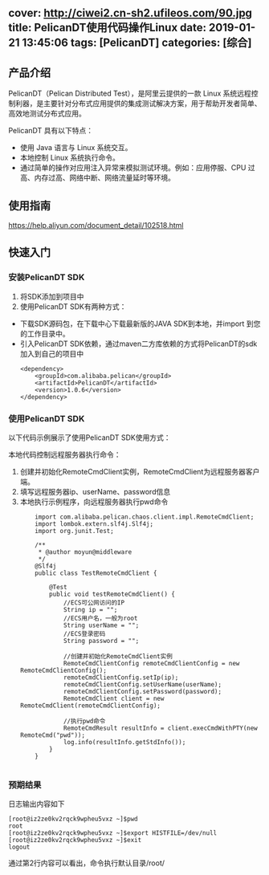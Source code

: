 cover: http://ciwei2.cn-sh2.ufileos.com/90.jpg
title: PelicanDT使用代码操作Linux
date: 2019-01-21 13:45:06
tags: [PelicanDT]
categories: [综合]
---
## 产品介绍
PelicanDT（Pelican Distributed Test），是阿里云提供的一款 Linux 系统远程控制利器，是主要针对分布式应用提供的集成测试解决方案，用于帮助开发者简单、高效地测试分布式应用。

PelicanDT 具有以下特点：

- 使用 Java 语言与 Linux 系统交互。
- 本地控制 Linux 系统执行命令。
- 通过简单的操作对应用注入异常来模拟测试环境。例如：应用停服、CPU 过高、内存过高、网络中断、网络流量延时等环境。

<!--more-->
    
## 使用指南
https://help.aliyun.com/document_detail/102518.html

## 快速入门

### 安装PelicanDT SDK
1. 将SDK添加到项目中
2. 使用PelicanDT SDK有两种方式：
- 下载SDK源码包，在下载中心下载最新版的JAVA SDK到本地，并import 到您的工作目录中。
- 引入PelicanDT SDK依赖，通过maven二方库依赖的方式将PelicanDT的sdk加入到自己的项目中
    ``````
    <dependency>
        <groupId>com.alibaba.pelican</groupId>
        <artifactId>PelicanDT</artifactId>
        <version>1.0.6</version>
    </dependency>

### 使用PelicanDT SDK

以下代码示例展示了使用PelicanDT SDK使用方式：

本地代码控制远程服务器执行命令：
1. 创建并初始化RemoteCmdClient实例，RemoteCmdClient为远程服务器客户端。
2. 填写远程服务器ip、userName、password信息
3. 本地执行示例程序，向远程服务器执行pwd命令
    ``````
        import com.alibaba.pelican.chaos.client.impl.RemoteCmdClient;
        import lombok.extern.slf4j.Slf4j;
        import org.junit.Test;
          
        /**
         * @author moyun@middleware
         */
        @Slf4j
        public class TestRemoteCmdClient {
          
            @Test
            public void testRemoteCmdClient() {
                //ECS可公网访问的IP
                String ip = "";
                //ECS用户名，一般为root
                String userName = "";
                //ECS登录密码
                String password = "";
          
                //创建并初始化RemoteCmdClient实例
                RemoteCmdClientConfig remoteCmdClientConfig = new RemoteCmdClientConfig();
                remoteCmdClientConfig.setIp(ip);
                remoteCmdClientConfig.setUserName(userName);
                remoteCmdClientConfig.setPassword(password);
                RemoteCmdClient client = new RemoteCmdClient(remoteCmdClientConfig);
                
                //执行pwd命令
                RemoteCmdResult resultInfo = client.execCmdWithPTY(new RemoteCmd("pwd"));
                log.info(resultInfo.getStdInfo());
            }
        }


### 预期结果
日志输出内容如下
    
    [root@iz2ze0kv2rqck9wpheu5vxz ~]$pwd
    root
    [root@iz2ze0kv2rqck9wpheu5vxz ~]$export HISTFILE=/dev/null
    [root@iz2ze0kv2rqck9wpheu5vxz ~]$exit
    logout
    
通过第2行内容可以看出，命令执行默认目录/root/